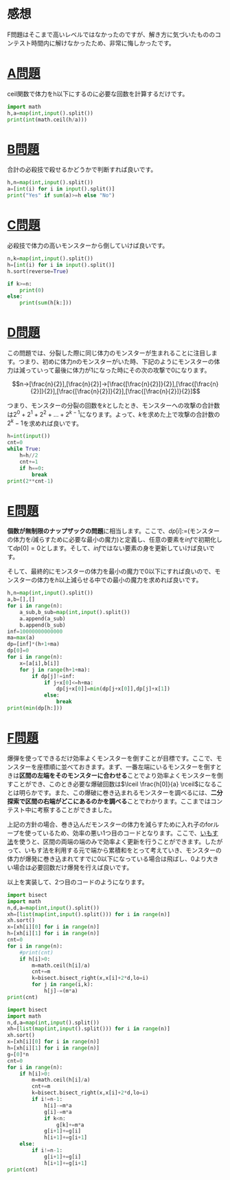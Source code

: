 # 感想

F問題はそこまで高いレベルではなかったのですが、解き方に気づいたもののコンテスト時間内に解けなかったため、非常に悔しかったです。


# [A問題](https://atcoder.jp/contests/abc153/tasks/abc153_a)

ceil関数で体力をh以下にするのに必要な回数を計算するだけです。

```python:A.py
import math
h,a=map(int,input().split())
print(int(math.ceil(h/a)))
```

# [B問題](https://atcoder.jp/contests/abc153/tasks/abc153_b)

合計の必殺技で殺せるかどうかで判断すれば良いです。

```python:B.py
h,n=map(int,input().split())
a=[int(i) for i in input().split()]
print("Yes" if sum(a)>=h else "No")
```

# [C問題](https://atcoder.jp/contests/abc153/tasks/abc153_c)

必殺技で体力の高いモンスターから倒していけば良いです。

```python:C.py
n,k=map(int,input().split())
h=[int(i) for i in input().split()]
h.sort(reverse=True)

if k>=n:
    print(0)
else:
    print(sum(h[k:]))
```

# [D問題](https://atcoder.jp/contests/abc153/tasks/abc153_d)

この問題では、分裂した際に同じ体力のモンスターが生まれることに注目します。つまり、初めに体力$n$のモンスターがいた時、下記のようにモンスターの体力は減っていって最後に体力が1になった時にその次の攻撃で0になります。

$$n→[\frac{n}{2}],[\frac{n}{2}]→[\frac{[\frac{n}{2}]}{2}],[\frac{[\frac{n}{2}]}{2}],[\frac{[\frac{n}{2}]}{2}],[\frac{[\frac{n}{2}]}{2}]$$

つまり、モンスターの分裂の回数を$k$としたとき、モンスターへの攻撃の合計数は$2^0+2^1+2^2+…+2^{k-1}$になります。よって、$k$を求めた上で攻撃の合計数の$2^k-1$を求めれば良いです。

```python:answerD.py
h=int(input())
cnt=0
while True:
    h=h//2
    cnt+=1
    if h==0:
        break
print(2**cnt-1)
```

# [E問題](https://atcoder.jp/contests/abc153/tasks/abc153_e)

**個数が無制限のナップザックの問題**に相当します。ここで、$dp[i]:=$(モンスターの体力を$i$減らすために必要な最小の魔力)と定義し、任意の要素を$inf$で初期化して$dp[0]=0$とします。そして、$inf$ではない要素の身を更新していけば良いです。

そして、最終的にモンスターの体力を最小の魔力で0以下にすれば良いので、モンスターの体力を$h$以上減らせる中での最小の魔力を求めれば良いです。

```python:answerE.py
h,n=map(int,input().split())
a,b=[],[]
for i in range(n):
    a_sub,b_sub=map(int,input().split())
    a.append(a_sub)
    b.append(b_sub)
inf=10000000000000
ma=max(a)
dp=[inf]*(h+1+ma)
dp[0]=0
for i in range(n):
    x=[a[i],b[i]]
    for j in range(h+1+ma):
        if dp[j]!=inf:
            if j+x[0]<=h+ma:
                dp[j+x[0]]=min(dp[j+x[0]],dp[j]+x[1])
            else:
                break
print(min(dp[h:]))
```

# [F問題](https://atcoder.jp/contests/abc153/tasks/abc153_f)

爆弾を使ってできるだけ効率よくモンスターを倒すことが目標です。ここで、モンスターを座標順に並べておきます。まず、一番左端にいるモンスターを倒すときは**区間の左端をそのモンスターに合わせる**ことでより効率よくモンスターを倒すことができ、このとき必要な爆破回数は$\lceil \frac{h[0]}{a} \rceil$になることは明らかです。また、この爆破に巻き込まれるモンスターを調べるには、**二分探索で区間の右端がどこにあるのかを調べる**ことでわかります。ここまではコンテスト中に考察することができました。

上記の方針の場合、巻き込んだモンスターの体力を減らすために入れ子のforループを使っているため、効率の悪い1つ目のコードとなります。ここで、[いもす法](https://qiita.com/DaikiSuyama/items/67547e14b47cd6360252)を使うと、区間の両端の端のみで効率よく更新を行うことができます。したがって、いもす法を利用する元で端から累積和をとって考えていき、モンスターの体力が爆発に巻き込まれてすでに0以下になっている場合は飛ばし、0より大きい場合は必要回数だけ爆発を行えば良いです。

以上を実装して、2つ目のコードのようになります。

```answerF_TLE.py
import bisect
import math
n,d,a=map(int,input().split())
xh=[list(map(int,input().split())) for i in range(n)]
xh.sort()
x=[xh[i][0] for i in range(n)]
h=[xh[i][1] for i in range(n)]
cnt=0
for i in range(n):
    #print(cnt)
    if h[i]>0:
        m=math.ceil(h[i]/a)
        cnt+=m
        k=bisect.bisect_right(x,x[i]+2*d,lo=i)
        for j in range(i,k):
            h[j]-=(m*a)
print(cnt)
```

```answerF.py
import bisect
import math
n,d,a=map(int,input().split())
xh=[list(map(int,input().split())) for i in range(n)]
xh.sort()
x=[xh[i][0] for i in range(n)]
h=[xh[i][1] for i in range(n)]
g=[0]*n
cnt=0
for i in range(n):
    if h[i]>0:
        m=math.ceil(h[i]/a)
        cnt+=m
        k=bisect.bisect_right(x,x[i]+2*d,lo=i)
        if i!=n-1:
            h[i]-=m*a
            g[i]-=m*a
            if k<n:
                g[k]+=m*a
            g[i+1]+=g[i]
            h[i+1]+=g[i+1]
    else:
        if i!=n-1:
            g[i+1]+=g[i]
            h[i+1]+=g[i+1]
print(cnt)
```

